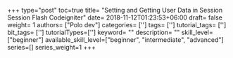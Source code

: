 +++
type="post"
toc=true
title= "Setting and Getting User Data in Session Session Flash Codeigniter"
date= 2018-11-12T01:23:53+06:00
draft= false
weight= 1
authors= ["Polo dev"]
categories= ['']
tags= ['']
tutorial_tags= ['']
bit_tags= ['']
tutorialTypes=['']
keyword= ""
description= ""
skill_level=["beginner"]
available_skill_level=["beginner", "intermediate", "advanced"]
series=[]
series_weight=1
+++

